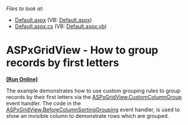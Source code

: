 <!-- default file list -->
*Files to look at*:

* [Default.aspx](./CS/WebSite/Default.aspx) (VB: [Default.aspx](./VB/WebSite/Default.aspx))
* [Default.aspx.cs](./CS/WebSite/Default.aspx.cs) (VB: [Default.aspx.vb](./VB/WebSite/Default.aspx.vb))
<!-- default file list end -->
# ASPxGridView - How to group records by first letters
<!-- run online -->
**[[Run Online]](https://codecentral.devexpress.com/e2544/)**
<!-- run online end -->


<p>The example demonstrates how to use custom grouping rules to group records by their first letters via the <a href="http://documentation.devexpress.com/#AspNet/DevExpressWebASPxGridViewASPxGridView_CustomColumnGrouptopic">ASPxGridView.CustomColumnGroup</a> event handler. The code in the <a href="http://documentation.devexpress.com/#AspNet/DevExpressWebASPxGridViewASPxGridView_BeforeColumnSortingGroupingtopic">ASPxGridView.BeforeColumnSortingGrouping</a> event handler, is used to show an invisible column to demonstrate rows which are grouped.</p>

<br/>


